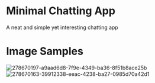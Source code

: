 # Minimal Chatting App

A neat and simple yet interesting chatting app

# Image Samples

![278670197-a9aad6d8-7f9e-4349-ba36-8f51b8ace25b](https://github.com/kshitiz3133/chatting/assets/126540363/605fa833-3e29-495e-bb7d-f1935cf86c83)
![278670163-39912338-eeac-4238-ba27-0985d70a42d1](https://github.com/kshitiz3133/chatting/assets/126540363/8a04c7f2-49e3-40c5-9526-10b1ca507882)


